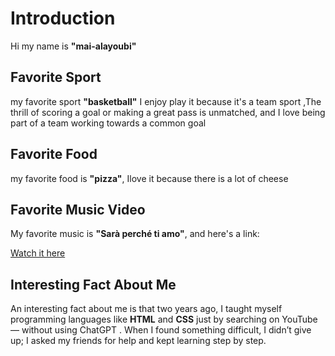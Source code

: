 # Introduction

Hi my name is **"mai-alayoubi"**

## Favorite Sport

my favorite sport **"basketball"** I enjoy play it because it's a
 team  sport ,The thrill of scoring a goal or making a great pass is unmatched, and I love being part of a team working towards a common goal

## Favorite Food

 my favorite food is **"pizza"**, Ilove it because  there is a lot of cheese 

 ## Favorite Music Video

My favorite music is **"Sarà perché ti amo"**, and here's a link:

[Watch it here](https://youtu.be/CaLdtnR5vfE)

## Interesting Fact About Me

An interesting fact about me is that two years ago, I taught myself programming languages like **HTML** and **CSS** just by searching on YouTube — without using ChatGPT . When I found something difficult, I didn’t give up; I asked my friends for help and kept learning step by step.